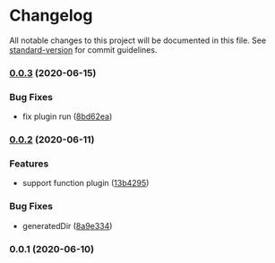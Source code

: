# Changelog

All notable changes to this project will be documented in this file. See [standard-version](https://github.com/conventional-changelog/standard-version) for commit guidelines.

### [0.0.3](https://github.com/forsigner/generated/compare/v0.0.2...v0.0.3) (2020-06-15)


### Bug Fixes

* fix plugin run ([8bd62ea](https://github.com/forsigner/generated/commit/8bd62ead91ccb936bf90bee26177b81e4f78274d))

### [0.0.2](https://github.com/forsigner/generated/compare/v0.0.1...v0.0.2) (2020-06-11)


### Features

* support function plugin ([13b4295](https://github.com/forsigner/generated/commit/13b42959ee9a9ad3fe0a7bc29234bfe49bc0fe0c))


### Bug Fixes

* generatedDir ([8a9e334](https://github.com/forsigner/generated/commit/8a9e3349fed1d9927129e00051861ab7fe2c3245))

### 0.0.1 (2020-06-10)
